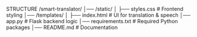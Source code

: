 
STRUCTURE
/smart-translator/
│── /static/
│   ├── styles.css  # Frontend styling
│── /templates/
│   ├── index.html  # UI for translation & speech
│── app.py  # Flask backend logic
│── requirements.txt  # Required Python packages
│── README.md  # Documentation


